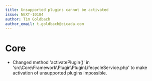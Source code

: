 ```yaml
---
title: Unsupported plugins cannot be activated
issue: NEXT-10184
author: Tim Goldbach
author_email: t.goldbach@cicada.com 
---
```

# Core
* Changed method 'activatePlugin()' in 'src\Core\Framework\Plugin\PluginLifecycleService.php' to make activation of unsupported plugins impossible.
